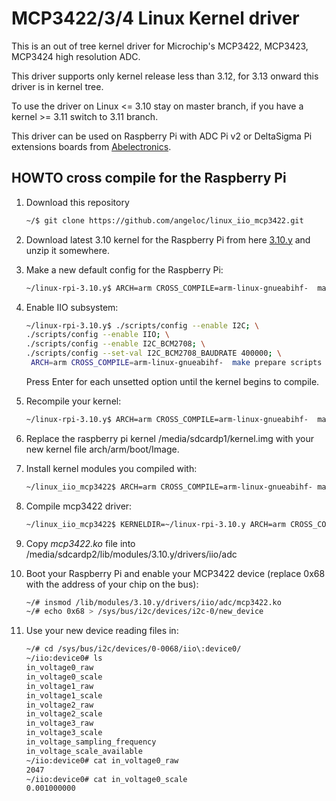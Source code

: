 # MCP3422/3/4 Linux Kernel driver

This is an out of tree kernel driver for Microchip's  MCP3422, MCP3423, MCP3424 high resolution ADC.

This driver supports only kernel release less than 3.12, for 3.13 onward this driver is in kernel tree.

To use the driver on Linux <= 3.10 stay on master branch, if you have a kernel >= 3.11 switch to 3.11 branch.

This driver can be used on Raspberry Pi with ADC Pi v2 or DeltaSigma Pi extensions boards from [Abelectronics](http://www.abelectronics.co.uk).

## HOWTO cross compile for the Raspberry Pi

1. Download this repository

	```bash
	~/$ git clone https://github.com/angeloc/linux_iio_mcp3422.git
	```

2. Download latest 3.10 kernel for the Raspberry Pi from here [3.10.y](https://github.com/raspberrypi/linux/archive/rpi-3.10.y.zip) and unzip it somewhere.

3. Make a new default config for the Raspberry Pi:

	```bash
	~/linux-rpi-3.10.y$ ARCH=arm CROSS_COMPILE=arm-linux-gnueabihf-  make bcmrpi_defconfig
	```

4. Enable IIO subsystem:

	```bash	
	~/linux-rpi-3.10.y$ ./scripts/config --enable I2C; \
	./scripts/config --enable IIO; \
	./scripts/config --enable I2C_BCM2708; \
	./scripts/config --set-val I2C_BCM2708_BAUDRATE 400000; \
	 ARCH=arm CROSS_COMPILE=arm-linux-gnueabihf-  make prepare scripts
	```

	Press Enter for each unsetted option until the kernel begins to compile.

5. Recompile your kernel:

	```bash
	~/linux-rpi-3.10.y$ ARCH=arm CROSS_COMPILE=arm-linux-gnueabihf-  make
	```

6. Replace the raspberry pi kernel /media/sdcardp1/kernel.img with your new kernel file arch/arm/boot/Image.

7. Install kernel modules you compiled with:

	```bash
	~/linux_iio_mcp3422$ ARCH=arm CROSS_COMPILE=arm-linux-gnueabihf- make modules_install INSTALL_MOD_PATH=/media/sdcardp2/
	```

8. Compile mcp3422 driver:

	```bash
	~/linux_iio_mcp3422$ KERNELDIR=~/linux-rpi-3.10.y ARCH=arm CROSS_COMPILE=arm-linux-gnueabihf- make
	```

9. Copy *mcp3422.ko* file into /media/sdcardp2/lib/modules/3.10.y/drivers/iio/adc

10. Boot your Raspberry Pi and enable your MCP3422 device (replace 0x68 with the address of your chip on the bus):

	```bash
	~/# insmod /lib/modules/3.10.y/drivers/iio/adc/mcp3422.ko
	~/# echo 0x68 > /sys/bus/i2c/devices/i2c-0/new_device
	```

10. Use your new device reading files in:

	```bash
	~/# cd /sys/bus/i2c/devices/0-0068/iio\:device0/
	~/iio:device0# ls
	in_voltage0_raw
	in_voltage0_scale
	in_voltage1_raw
	in_voltage1_scale
	in_voltage2_raw
	in_voltage2_scale
	in_voltage3_raw
	in_voltage3_scale
	in_voltage_sampling_frequency
	in_voltage_scale_available
	~/iio:device0# cat in_voltage0_raw
	2047
	~/iio:device0# cat in_voltage0_scale
	0.001000000
	```
